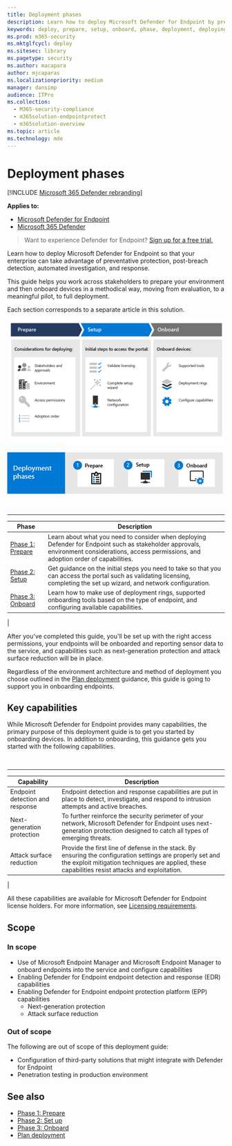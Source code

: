 ```yaml
---
title: Deployment phases
description: Learn how to deploy Microsoft Defender for Endpoint by preparing, setting up, and onboarding endpoints to that service
keywords: deploy, prepare, setup, onboard, phase, deployment, deploying, adoption, configuring
ms.prod: m365-security
ms.mktglfcycl: deploy
ms.sitesec: library
ms.pagetype: security
ms.author: macapara
author: mjcaparas
ms.localizationpriority: medium
manager: dansimp
audience: ITPro
ms.collection:
  - M365-security-compliance
  - m365solution-endpointprotect
  - m365solution-overview
ms.topic: article
ms.technology: mde
---
```


# Deployment phases

[!INCLUDE [Microsoft 365 Defender rebranding](../../includes/microsoft-defender.md)]

**Applies to:**
- [Microsoft Defender for Endpoint](https://go.microsoft.com/fwlink/p/?linkid=2154037)
- [Microsoft 365 Defender](https://go.microsoft.com/fwlink/?linkid=2118804)

> Want to experience Defender for Endpoint? [Sign up for a free trial.](https://signup.microsoft.com/create-account/signup?products=7f379fee-c4f9-4278-b0a1-e4c8c2fcdf7e&ru=https://aka.ms/MDEp2OpenTrial?ocid=docs-wdatp-assignaccess-abovefoldlink)

Learn how to deploy Microsoft Defender for Endpoint so that your enterprise can take advantage of preventative protection, post-breach detection, automated investigation, and response.

This guide helps you work across stakeholders to prepare your environment and then onboard devices in a methodical way, moving from evaluation, to a meaningful pilot, to full deployment.

Each section corresponds to a separate article in this solution.

![Image of deployment phases with details from table.](images/deployment-guide-phases.png)


![Summary of deployment phases: prepare, setup, onboard.](images/phase-diagrams/deployment-phases.png)

<br>

****

|Phase|Description|
|---|---|
|[Phase 1: Prepare](prepare-deployment.md)|Learn about what you need to consider when deploying Defender for Endpoint such as stakeholder approvals, environment considerations, access permissions, and adoption order of capabilities.|
|[Phase 2: Setup](production-deployment.md)|Get guidance on the initial steps you need to take so that you can access the portal such as validating licensing, completing the set up wizard, and network configuration.|
|[Phase 3: Onboard](onboarding.md)|Learn how to make use of deployment rings, supported onboarding tools based on the type of endpoint, and configuring available capabilities.|
|

After you've completed this guide, you'll be set up with the right access permissions, your endpoints will be onboarded and reporting sensor data to the service, and capabilities such as next-generation protection and attack surface reduction will be in place.

Regardless of the environment architecture and method of deployment you choose outlined in the [Plan deployment](deployment-strategy.md) guidance, this guide is going to support you in onboarding endpoints.

## Key capabilities

While Microsoft Defender for Endpoint provides many capabilities, the primary purpose of this deployment guide is to get you started by onboarding devices. In addition to onboarding, this guidance gets you started with the following capabilities.

<br>

****

|Capability|Description|
|---|---|
|Endpoint detection and response|Endpoint detection and response capabilities are put in place to detect, investigate, and respond to intrusion attempts and active breaches.|
|Next-generation protection|To further reinforce the security perimeter of your network, Microsoft Defender for Endpoint uses next-generation protection designed to catch all types of emerging threats.|
|Attack surface reduction|Provide the first line of defense in the stack. By ensuring the configuration settings are properly set and the exploit mitigation techniques are applied, these capabilities resist attacks and exploitation.|
|

All these capabilities are available for Microsoft Defender for Endpoint license holders. For more information, see [Licensing requirements](minimum-requirements.md#licensing-requirements).

## Scope

### In scope

- Use of Microsoft Endpoint Manager and Microsoft Endpoint Manager to onboard endpoints into the service and configure capabilities
- Enabling Defender for Endpoint endpoint detection and response (EDR)  capabilities
- Enabling Defender for Endpoint endpoint protection platform (EPP) capabilities
  - Next-generation protection
  - Attack surface reduction

### Out of scope

The following are out of scope of this deployment guide:

- Configuration of third-party solutions that might integrate with Defender for Endpoint
- Penetration testing in production environment

## See also

- [Phase 1: Prepare](prepare-deployment.md)
- [Phase 2: Set up](production-deployment.md)
- [Phase 3: Onboard](onboarding.md)
- [Plan deployment](deployment-strategy.md)
